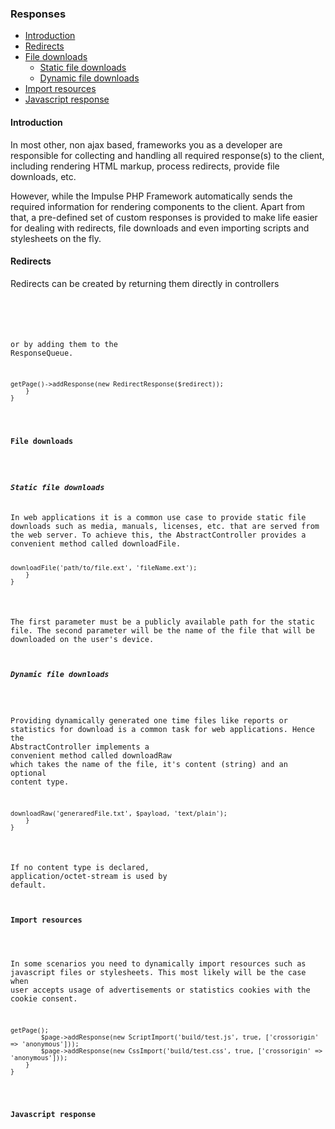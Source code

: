 <h3 class="doc-title">Responses</h3>

- [Introduction](#introduction)
- [Redirects](#redirects)
- [File downloads](#file-downloads)
  - [Static file downloads](#static-file-downloads) 
  - [Dynamic file downloads](#dynamic-file-downloads)
- [Import resources](#importing-resources)
- [Javascript response](#javascript-response)

<h4><a id="introduction">Introduction</a></h4>
In most other, non ajax based, frameworks you as a developer are responsible for collecting and handling all required 
response(s) to the client, including rendering HTML markup, process redirects, provide file downloads, etc. 

However, while the Impulse PHP Framework automatically sends the required information for rendering components to the 
client. Apart from that, a pre-defined set of custom responses is provided to make life easier for dealing with
redirects, file downloads and even importing scripts and stylesheets on the fly.

<h4><a id="redirects">Redirects</a></h4>
Redirects can be created by returning them directly in controllers

<pre class="imp-code code-white language-php">
<code class="language-php"><?php
use Impulse\ImpulseBundle\Execution\Interrupts\Redirect;

class AppController extends AbstractController
{
    public function afterCreate(Event $event)
    {
        return new Redirect('landing_route', false);
    }
}</code>
</pre>

or by adding them to the <span class="code-hint">ResponseQueue</span>.

<pre class="imp-code code-white language-php">
<code class="language-php"><?php
use Impulse\ImpulseBundle\Execution\Interrupts\Redirect;
use Impulse\ImpulseBundle\Response\RedirectResponse;

class AppController extends AbstractController
{
    public function afterCreate(Event $event)
    {
        $redirect = new Redirect('landing_route', false);
        $event->getPage()->addResponse(new RedirectResponse($redirect));
    }
}</code>
</pre>

<h4><a id="file-downloads">File downloads</a></h4>

<h5><a id="static-file-downloads">Static file downloads</a></h5>
In web applications it is a common use case to provide static file downloads such as media, manuals, licenses, etc. that are served from the web server. To achieve this, the <span class="code-hint">AbstractController</span> provides a convenient method called <span class="code-hint">downloadFile</span>.

<pre class="imp-code code-white language-php">
<code class="language-php"><?php
namespace App\Controller;
use Impulse\ImpulseBundle\Controller\AbstractController;
use Impulse\ImpulseBundle\Controller\Annotations\Listen;
use Impulse\ImpulseBundle\Events\Events;
use Impulse\ImpulseBundle\Execution\Events\Event;

class AppController extends AbstractController
{
    #[Listen(event: Events::CLICK, component: 'btnCreateReport')]   
    public function createReport(Event $event)
    {
        $this->downloadFile('path/to/file.ext', 'fileName.ext');
    }
}</code>
</pre>

The first parameter must be a publicly available path for the static file. The second parameter will be the name of the file that will be downloaded on the user's device.

<h5><a id="dynamic-file-downloads">Dynamic file downloads</a></h5>

Providing dynamically generated one time files like reports or statistics for download is a common task for web applications. Hence the <span class="code-hint">AbstractController</span> implements a convenient method called <span class="code-hint">downloadRaw</span> which takes the name of the file, it's content (string) and an optional content type.

<pre class="imp-code code-white language-php">
<code class="language-php"><?php
namespace App\Controller;
use Impulse\ImpulseBundle\Controller\AbstractController;
use Impulse\ImpulseBundle\Controller\Annotations\Listen;
use Impulse\ImpulseBundle\Events\Events;
use Impulse\ImpulseBundle\Execution\Events\Event;

class AppController extends AbstractController
{
    #[Listen(event: Events::CLICK, component: 'btnCreateReport')]   
    public function createReport(Event $event)
    {
        $payload = 'This is going to be the content of the file';
        $this->downloadRaw('generaredFile.txt', $payload, 'text/plain');
    }
}</code>
</pre>

If no content type is declared, <span class="code-hint">application/octet-stream</span> is used by default.

<h4><a id="import-resources">Import resources</a></h4>

In some scenarios you need to dynamically import resources such as javascript files or stylesheets. This most likely
will be the case when user accepts usage of advertisements or statistics cookies with the cookie consent.

<pre class="imp-code code-white language-php">
<code class="language-php"><?php
namespace App\Controller;
use Impulse\ImpulseBundle\Response\CssImport;
use Impulse\ImpulseBundle\Response\ScriptImport;

class AppController extends AbstractController
{
    public function afterCreate(Event $event)
    {
        $page = $event->getPage();
        $page->addResponse(new ScriptImport('build/test.js', true, ['crossorigin' => 'anonymous']));
        $page->addResponse(new CssImport('build/test.css', true, ['crossorigin' => 'anonymous']));
    }
}</code>
</pre>

<h4><a id="javascript-response">Javascript response</a></h4>